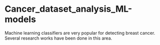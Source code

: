 # Cancer_dataset_analysis_ML-models
Machine learning classifiers are very popular for detecting breast cancer. Several research works have been done in this area.
